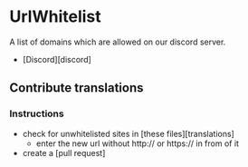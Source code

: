 # UrlWhitelist
A list of domains which are allowed on our discord server.
- [Discord][discord]

## **Contribute translations**

### **Instructions**
- check for unwhitelisted sites in [these files][translations]
  - enter the new url without http:// or https:// in from of it
- create a [pull request]
